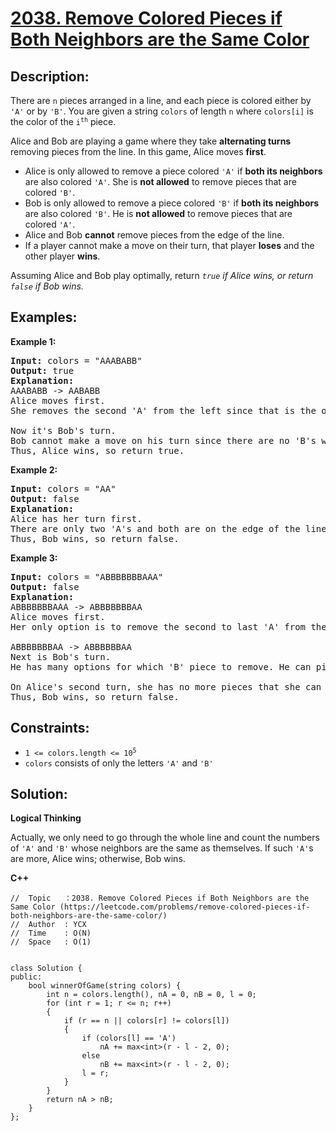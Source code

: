 # [2038. Remove Colored Pieces if Both Neighbors are the Same Color](https://leetcode.com/problems/remove-colored-pieces-if-both-neighbors-are-the-same-color/)


## Description:

<p>There are <code>n</code> pieces arranged in a line, and each piece is colored either by <code>'A'</code> or by <code>'B'</code>. You are given a string <code>colors</code> of length <code>n</code> where <code>colors[i]</code> is the color of the <code>i<sup>th</sup></code> piece.</p>
<p>Alice and Bob are playing a game where they take <strong>alternating turns</strong> removing pieces from the line. In this game, Alice moves <strong>first</strong>.</p>
<ul>
  <li>Alice is only allowed to remove a piece colored <code>'A'</code> if <strong>both its neighbors</strong> are also colored <code>'A'</code>. She is <strong>not allowed</strong> to remove pieces that are colored <code>'B'</code>.</li>
  <li>Bob is only allowed to remove a piece colored <code>'B'</code> if <strong>both its neighbors</strong> are also colored <code>'B'</code>. He is <strong>not allowed</strong> to remove pieces that are colored <code>'A'</code>.</li>
  <li>Alice and Bob <strong>cannot</strong> remove pieces from the edge of the line.</li>
  <li>If a player cannot make a move on their turn, that player <strong>loses</strong> and the other player <strong>wins</strong>.</li>
</ul>
<p>Assuming Alice and Bob play optimally, return <em><code>true</code> if Alice wins, or return <code>false</code> if Bob wins.</em></p>


## Examples:

<strong>Example 1:</strong>
<pre>
<strong>Input:</strong> colors = "AAABABB"
<strong>Output:</strong> true
<strong>Explanation:</strong> 
AAABABB -> AABABB
Alice moves first.
She removes the second 'A' from the left since that is the only 'A' whose neighbors are both 'A'.

Now it's Bob's turn.
Bob cannot make a move on his turn since there are no 'B's whose neighbors are both 'B'.
Thus, Alice wins, so return true.
</pre>

<strong>Example 2:</strong>
<pre>
<strong>Input:</strong> colors = "AA"
<strong>Output:</strong> false
<strong>Explanation:</strong> 
Alice has her turn first.
There are only two 'A's and both are on the edge of the line, so she cannot move on her turn.
Thus, Bob wins, so return false.
</pre>

<strong>Example 3:</strong>
<pre>
<strong>Input:</strong> colors = "ABBBBBBBAAA"
<strong>Output:</strong> false
<strong>Explanation:</strong> 
ABBBBBBBAAA -> ABBBBBBBAA
Alice moves first.
Her only option is to remove the second to last 'A' from the right.

ABBBBBBBAA -> ABBBBBBAA
Next is Bob's turn.
He has many options for which 'B' piece to remove. He can pick any.

On Alice's second turn, she has no more pieces that she can remove.
Thus, Bob wins, so return false.
</pre>


## Constraints:

<ul>
  <li><code>1 &lt;= colors.length &lt;= 10<sup>5</sup></code></li>
  <li><code>colors</code> consists of only the letters <code>'A'</code> and <code>'B'</code></li>
</ul>


## Solution:

<strong>Logical Thinking</strong>
<p>Actually, we only need to go through the whole line and count the numbers of <code>'A'</code> and <code>'B'</code> whose neighbors are the same as themselves. If such <code>'A'</code>s are more, Alice wins; otherwise, Bob wins.</p>

 
<strong>C++</strong>

```
//  Topic   ：2038. Remove Colored Pieces if Both Neighbors are the Same Color (https://leetcode.com/problems/remove-colored-pieces-if-both-neighbors-are-the-same-color/)
//  Author  : YCX
//  Time    : O(N)
//  Space   : O(1)


class Solution {
public:
    bool winnerOfGame(string colors) {
        int n = colors.length(), nA = 0, nB = 0, l = 0;
        for (int r = 1; r <= n; r++)
        {
            if (r == n || colors[r] != colors[l])
            {
                if (colors[l] == 'A')
                    nA += max<int>(r - l - 2, 0);
                else
                    nB += max<int>(r - l - 2, 0);
                l = r;
            }
        }
        return nA > nB;
    }
};
```

